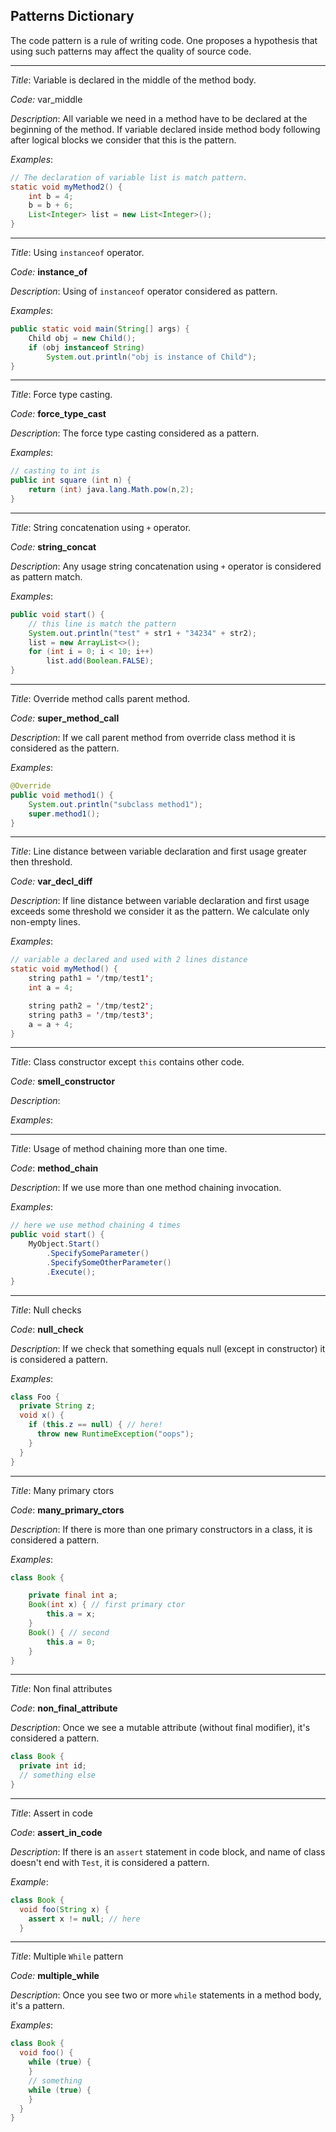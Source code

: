 Patterns Dictionary
---

The code pattern is a rule of writing code. One proposes a hypothesis that using 
such patterns may affect the quality of source code.

***

*Title*: Variable is declared in the middle of the method body.

*Code:* var_middle

*Description*: All variable we need in a method have to be declared at the 
beginning of the method. If variable declared inside method body following 
after logical blocks we consider that this is the pattern.

*Examples*: 

```java
// The declaration of variable list is match pattern.
static void myMethod2() { 
    int b = 4;
    b = b + 6;
    List<Integer> list = new List<Integer>();
}
```

***

*Title*: Using ```instanceof``` operator.

*Code:* **instance_of**

*Description*: Using of ```instanceof``` operator considered as pattern.

*Examples*: 

```java
public static void main(String[] args) {
    Child obj = new Child();
    if (obj instanceof String)
        System.out.println("obj is instance of Child");
}
```


***

*Title*: Force type casting.

*Code:* **force_type_cast**

*Description*: The force type casting considered as a pattern.

*Examples*:

```java
// casting to int is 
public int square (int n) {
    return (int) java.lang.Math.pow(n,2);
}
```

***

*Title*: String concatenation using ```+``` operator.

*Code:* **string_concat**

*Description*: Any usage string concatenation using ```+``` operator is considered
as pattern match. 

*Examples*:

```java
public void start() {
    // this line is match the pattern
    System.out.println("test" + str1 + "34234" + str2);
    list = new ArrayList<>();
    for (int i = 0; i < 10; i++)
        list.add(Boolean.FALSE);
}
```


***

*Title*: Override method calls parent method.

*Code:* **super_method_call**

*Description*: If we call parent method from override class method it is considered
as the pattern.

*Examples*:

```java
@Override
public void method1() {
    System.out.println("subclass method1");
    super.method1();
}
```

***

*Title*: Line distance between variable declaration and first usage greater then threshold.

*Code:* **var_decl_diff**

*Description*: If line distance between variable declaration and first usage
exceeds some threshold we consider it as the pattern. We calculate only non-empty
lines.

*Examples*:

```java
// variable a declared and used with 2 lines distance
static void myMethod() { 
    string path1 = '/tmp/test1';
    int a = 4;

    string path2 = '/tmp/test2';
    string path3 = '/tmp/test3';
    a = a + 4;
}
```

***

*Title*: Class constructor except ```this``` contains other code.

*Code:* **smell_constructor**

*Description*: 

*Examples*:

***

*Title*: Usage of method chaining more than one time.

*Code*: **method_chain**

*Description*: If we use more than one method chaining invocation.

*Examples*:

```java
// here we use method chaining 4 times
public void start() {
    MyObject.Start()
        .SpecifySomeParameter()
        .SpecifySomeOtherParameter()
        .Execute();
}
```


***

*Title*: Null checks

*Code*: **null_check**

*Description*: If we check that something equals null (except in constructor)
it is considered a pattern.

*Examples*:

```java
class Foo {
  private String z;
  void x() {
    if (this.z == null) { // here!
      throw new RuntimeException("oops");
    }
  }
}
```

***

*Title*: Many primary ctors

*Code*: **many_primary_ctors**

*Description*: If there is more than one primary constructors in a class, it is
considered a pattern.

*Examples*:

```java
class Book {

    private final int a;
    Book(int x) { // first primary ctor
        this.a = x;
    }
    Book() { // second
        this.a = 0;
    }
}
```

***

*Title*: Non final attributes

*Code*: **non_final_attribute**

*Description*: Once we see a mutable attribute (without final modifier), it's considered a pattern.

```java
class Book {
  private int id;
  // something else
}
```

***

*Title*: Assert in code

*Code*: **assert_in_code**

*Description*: If there is an `assert` statement in code block, and name
of class doesn't end with `Test`, it is considered a pattern.

*Example*:

```java
class Book {
  void foo(String x) {
    assert x != null; // here
  }
```

***

*Title*: Multiple ```While``` pattern

*Code:* **multiple_while**

*Description*: Once you see two or more ```while``` statements in a method body, it's a pattern.

*Examples*: 

```java
class Book {
  void foo() {
    while (true) {
    }
    // something
    while (true) {
    }
  }
}
```

